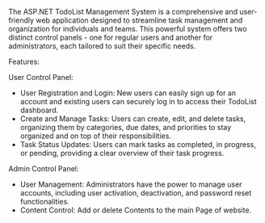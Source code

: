 The ASP.NET TodoList Management System is a comprehensive and user-friendly web application designed to streamline task management and organization for individuals and teams. This powerful system offers two distinct control panels - one for regular users and another for administrators, each tailored to suit their specific needs.

Features:

User Control Panel:
<ul>
  <li> User Registration and Login: New users can easily sign up for an account and existing users can securely log in to access their TodoList dashboard. </li>
  <li> Create and Manage Tasks: Users can create, edit, and delete tasks, organizing them by categories, due dates, and priorities to stay organized and on top of their responsibilities.</li>
  <li> Task Status Updates: Users can mark tasks as completed, in progress, or pending, providing a clear overview of their task progress.</li>
</ul>

Admin Control Panel:
<ul>
  <li>User Management: Administrators have the power to manage user accounts, including user activation, deactivation, and password reset functionalities.</li>
  <li>Content Control: Add or delete Contents to the main Page of website. </li>
</ul>
